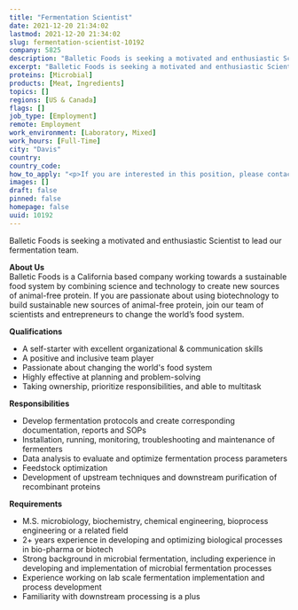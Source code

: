 ```yaml
---
title: "Fermentation Scientist"
date: 2021-12-20 21:34:02
lastmod: 2021-12-20 21:34:02
slug: fermentation-scientist-10192
company: 5825
description: "Balletic Foods is seeking a motivated and enthusiastic Scientist to lead our fermentation team.About UsBalletic Foods is a California based company working towards a sustainable food system by combining science and technology to create new sources of animal-free protein. If you are passionate about using biotechnology to build sustainable new sources of animal-free protein, join our team of scientists and entrepreneurs to change the world’s food system.Qualifications"
excerpt: "Balletic Foods is seeking a motivated and enthusiastic Scientist to lead our fermentation team.About UsBalletic Foods is a California based company working towards a sustainable food system by combining science and technology to create new sources of animal-free protein. If you are passionate about using biotechnology to build sustainable new sources of animal-free protein, join our team of scientists and entrepreneurs to change the world’s food system.Qualifications"
proteins: [Microbial]
products: [Meat, Ingredients]
topics: []
regions: [US & Canada]
flags: []
job_type: [Employment]
remote: Employment
work_environment: [Laboratory, Mixed]
work_hours: [Full-Time]
city: "Davis"
country: 
country_code: 
how_to_apply: "<p>If you are interested in this position, please contact <a href=\"mailto:careers@balleticfoods.com\"><u>careers@balleticfoods.com</u></a>.</p>"
images: []
draft: false
pinned: false
homepage: false
uuid: 10192
---
```

<p>Balletic Foods is seeking a motivated and enthusiastic Scientist to lead our fermentation team.</p>
<p><strong>About Us</strong><br />
Balletic Foods is a California based company working towards a sustainable food system by combining science and technology to create new sources of animal-free protein. If you are passionate about using biotechnology to build sustainable new sources of animal-free protein, join our team of scientists and entrepreneurs to change the world’s food system.</p>
<p><strong>Qualifications</strong></p>
<ul>
<li>A self-starter with excellent organizational & communication skills</li>
<li>A positive and inclusive team player </li>
<li>Passionate about changing the world's food system</li>
<li>Highly effective at planning and problem-solving</li>
<li>Taking ownership, prioritize responsibilities, and able to multitask</li>
</ul>
<p><strong>Responsibilities</strong></p>
<ul>
<li>Develop fermentation protocols and create corresponding documentation, reports and SOPs</li>
<li>Installation, running, monitoring, troubleshooting and maintenance of fermenters </li>
<li>Data analysis to evaluate and optimize fermentation process parameters</li>
<li>Feedstock optimization</li>
<li>Development of upstream techniques and downstream purification of recombinant proteins</li>
</ul>
<p><strong>Requirements</strong></p>
<ul>
<li>M.S. microbiology, biochemistry, chemical engineering, bioprocess engineering or a related field</li>
<li>2+ years experience in developing and optimizing biological processes in bio-pharma or biotech</li>
<li>Strong background in microbial fermentation, including experience in developing and implementation of microbial fermentation processes</li>
<li>Experience working on lab scale fermentation implementation and process development</li>
<li>Familiarity with downstream processing is a plus</li>
</ul>
